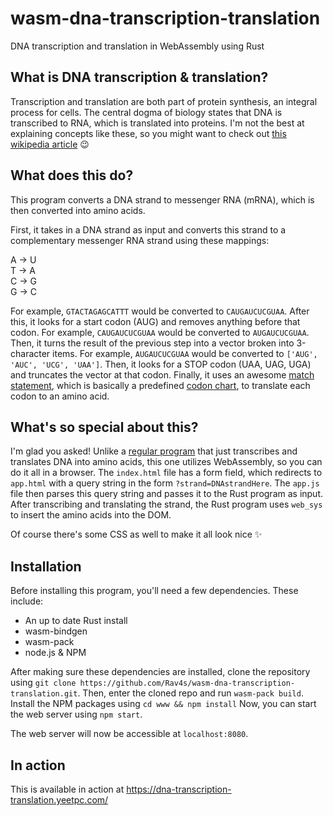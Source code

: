 # wasm-dna-transcription-translation
DNA transcription and translation in WebAssembly using Rust
## What is DNA transcription & translation?
Transcription and translation are both part of protein synthesis, an integral process for cells. The central dogma of biology states that DNA is transcribed to RNA, which is translated into proteins. I'm not the best at explaining concepts like these, so you might want to check out [this wikipedia article](https://en.wikipedia.org/wiki/Protein_biosynthesis) 😉
## What does this do?
This program converts a DNA strand to messenger RNA (mRNA), which is then converted into amino acids.

First, it takes in a DNA strand as input and converts this strand to a complementary messenger RNA strand using these mappings:

A &#8594; U  
T &#8594; A  
C &#8594; G  
G &#8594; C  

For example, `GTACTAGAGCATTT` would be converted to `CAUGAUCUCGUAA`. After this, it looks for a start codon (AUG) and removes anything before that codon. For example, `CAUGAUCUCGUAA` would be converted to `AUGAUCUCGUAA`. Then, it turns the result of the previous step into a vector broken into 3-character items. For example, `AUGAUCUCGUAA` would be converted to `['AUG', 'AUC', 'UCG', 'UAA']`. Then, it looks for a STOP codon (UAA, UAG, UGA) and truncates the vector at that codon. Finally, it uses an awesome [match statement](https://github.com/Rav4s/wasm-dna-transcription-translation/blob/main/src/lib.rs#L109), which is basically a predefined [codon chart](https://www.google.com/search?q=codon+chart&rlz=1C1CHBF_enUS912US912&tbm=isch&source=iu&ictx=1&fir=SVhfz4tRL5GzVM%252Cx4w9lB13r4FJ7M%252C_&vet=1&usg=AI4_-kSuwWL4sbNFjTZd3fkSLRoPujadRw&sa=X&ved=2ahUKEwi7verdq-7sAhVQSK0KHUXZAp8Q9QF6BAgBEFg&biw=1366&bih=625&safe=active&ssui=on#imgrc=SVhfz4tRL5GzVM), to translate each codon to an amino acid.

## What's so special about this?
I'm glad you asked! Unlike a [regular program](https://github.com/Rav4s/Rust_DNA_transcription_translation) that just transcribes and translates DNA into amino acids, this one utilizes WebAssembly, so you can do it all in a browser. The `index.html` file has a form field, which redirects to `app.html` with a query string in the form `?strand=DNAstrandHere`. The `app.js` file then parses this query string and passes it to the Rust program as input. After transcribing and translating the strand, the Rust program uses `web_sys` to insert the amino acids into the DOM.

Of course there's some CSS as well to make it all look nice ✨

## Installation
Before installing this program, you'll need a few dependencies. These include:
- An up to date Rust install
- wasm-bindgen
- wasm-pack
- node.js & NPM

After making sure these dependencies are installed, clone the repository using `git clone https://github.com/Rav4s/wasm-dna-transcription-translation.git`. Then, enter the cloned repo and run `wasm-pack build`. Install the NPM packages using `cd www && npm install` Now, you can start the web server using `npm start`.

The web server will now be accessible at `localhost:8080`.

## In action
This is available in action at https://dna-transcription-translation.yeetpc.com/
